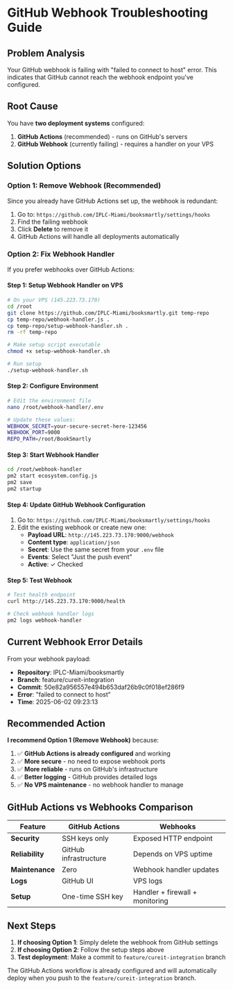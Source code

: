 # GitHub Webhook Troubleshooting Guide

## Problem Analysis

Your GitHub webhook is failing with "failed to connect to host" error. This indicates that GitHub cannot reach the webhook endpoint you've configured.

## Root Cause

You have **two deployment systems** configured:
1. **GitHub Actions** (recommended) - runs on GitHub's servers
2. **GitHub Webhook** (currently failing) - requires a handler on your VPS

## Solution Options

### Option 1: Remove Webhook (Recommended)

Since you already have GitHub Actions set up, the webhook is redundant:

1. Go to: `https://github.com/IPLC-Miami/booksmartly/settings/hooks`
2. Find the failing webhook
3. Click **Delete** to remove it
4. GitHub Actions will handle all deployments automatically

### Option 2: Fix Webhook Handler

If you prefer webhooks over GitHub Actions:

#### Step 1: Setup Webhook Handler on VPS

```bash
# On your VPS (145.223.73.170)
cd /root
git clone https://github.com/IPLC-Miami/booksmartly.git temp-repo
cp temp-repo/webhook-handler.js .
cp temp-repo/setup-webhook-handler.sh .
rm -rf temp-repo

# Make setup script executable
chmod +x setup-webhook-handler.sh

# Run setup
./setup-webhook-handler.sh
```

#### Step 2: Configure Environment

```bash
# Edit the environment file
nano /root/webhook-handler/.env

# Update these values:
WEBHOOK_SECRET=your-secure-secret-here-123456
WEBHOOK_PORT=9000
REPO_PATH=/root/BookSmartly
```

#### Step 3: Start Webhook Handler

```bash
cd /root/webhook-handler
pm2 start ecosystem.config.js
pm2 save
pm2 startup
```

#### Step 4: Update GitHub Webhook Configuration

1. Go to: `https://github.com/IPLC-Miami/booksmartly/settings/hooks`
2. Edit the existing webhook or create new one:
   - **Payload URL**: `http://145.223.73.170:9000/webhook`
   - **Content type**: `application/json`
   - **Secret**: Use the same secret from your `.env` file
   - **Events**: Select "Just the push event"
   - **Active**: ✓ Checked

#### Step 5: Test Webhook

```bash
# Test health endpoint
curl http://145.223.73.170:9000/health

# Check webhook handler logs
pm2 logs webhook-handler
```

## Current Webhook Error Details

From your webhook payload:
- **Repository**: IPLC-Miami/booksmartly
- **Branch**: feature/cureit-integration
- **Commit**: 50e82a956557e494b653daf26b9c0f018ef286f9
- **Error**: "failed to connect to host"
- **Time**: 2025-06-02 09:23:13

## Recommended Action

**I recommend Option 1 (Remove Webhook)** because:

1. ✅ **GitHub Actions is already configured** and working
2. ✅ **More secure** - no need to expose webhook ports
3. ✅ **More reliable** - runs on GitHub's infrastructure
4. ✅ **Better logging** - GitHub provides detailed logs
5. ✅ **No VPS maintenance** - no webhook handler to manage

## GitHub Actions vs Webhooks Comparison

| Feature | GitHub Actions | Webhooks |
|---------|---------------|----------|
| **Security** | SSH keys only | Exposed HTTP endpoint |
| **Reliability** | GitHub infrastructure | Depends on VPS uptime |
| **Maintenance** | Zero | Webhook handler updates |
| **Logs** | GitHub UI | VPS logs |
| **Setup** | One-time SSH key | Handler + firewall + monitoring |

## Next Steps

1. **If choosing Option 1**: Simply delete the webhook from GitHub settings
2. **If choosing Option 2**: Follow the setup steps above
3. **Test deployment**: Make a commit to `feature/cureit-integration` branch

The GitHub Actions workflow is already configured and will automatically deploy when you push to the `feature/cureit-integration` branch.
